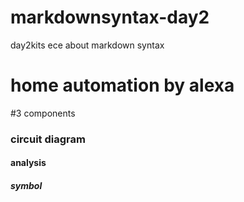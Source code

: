# markdownsyntax-day2
day2kits ece about markdown syntax
# home automation by alexa
#3 components
### circuit diagram
#### analysis
##### symbol
